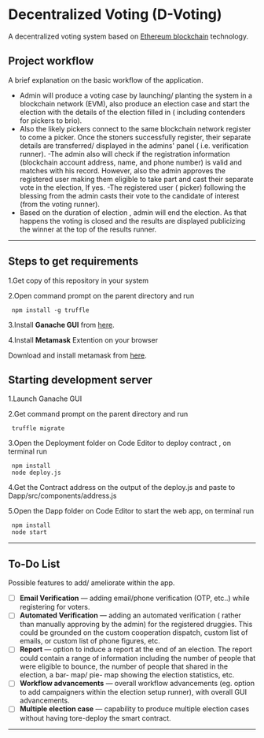 # Decentralized Voting (D-Voting)

A decentralized voting system based on [Ethereum blockchain](https://ethereum.org/dapps/) technology.

## Project workflow

A brief explanation on the basic workflow of the application.

- Admin will produce a voting case by launching/ planting the system in a blockchain network (EVM), also produce an election case and start the election with the details of the election filled in ( including contenders for pickers to brio).
- Also the likely pickers connect to the same blockchain network register to come a picker. Once the stoners successfully register, their separate details are transferred/ displayed in the admins' panel ( i.e. verification runner).
  -The admin also will check if the registration information (blockchain account address, name, and phone number) is valid and matches with his record. However, also the admin approves the registered user making them eligible to take part and cast their separate vote in the election, If yes.
  -The registered user ( picker) following the blessing from the admin casts their vote to the candidate of interest (from the voting runner).
- Based on the duration of election , admin will end the election. As that happens the voting is closed and the results are displayed publicizing the winner at the top of the results runner.

---

## Steps to get requirements

1.Get copy of this repository in your system

2.Open command prompt on the parent directory and run


 ```shell
  npm install -g truffle
 ```
   
3.Install **Ganache GUI** from [here](https://trufflesuite.com/ganache/).

4.Install **Metamask** Extention on your browser

  Download and install metamask from [here](https://metamask.io/download "Go to official metamask download page.").
  
## Starting development server

1.Launch Ganache GUI 

2.Get command prompt on the parent directory and run 

  ```shell
   truffle migrate
  ```
   
3.Open the Deployment folder on Code Editor to deploy contract , on terminal run

  ```shell
   npm install
   node deploy.js
  ```
4.Get the Contract address on the output of the deploy.js and paste to Dapp/src/components/address.js
   
5.Open the Dapp folder on Code Editor to start the web app, on terminal run 
 
  ```shell
   npm install
   node start
  ```
---

## To-Do List

Possible features to add/ ameliorate within the app. 
 
- [ ] **Email Verification** — adding email/phone verification (OTP, etc..) while registering for voters.
- [ ] **Automated Verification** — adding an automated verification ( rather than manually approving by the admin) for the registered druggies. This could be grounded on the custom cooperation dispatch, custom list of emails, or custom list of phone figures, etc. 
- [ ] **Report** — option to induce a report at the end of an election. The report could contain a range of information including the number of people that were eligible to bounce, the number of people that shared in the election, a bar- map/ pie- map showing the election statistics, etc. 
- [ ] **Workflow advancements** — overall workflow advancements (eg. option to add campaigners within the election setup runner), with overall GUI advancements. 
- [ ] **Multiple election case** — capability to produce multiple election cases without having tore-deploy the smart contract.

---
